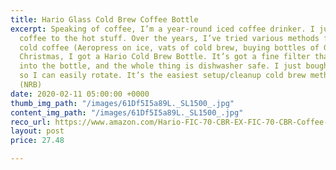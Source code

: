 ```yaml
---
title: Hario Glass Cold Brew Coffee Bottle
excerpt: Speaking of coffee, I’m a year-round iced coffee drinker. I just prefer cold
  coffee to the hot stuff. Over the years, I’ve tried various methods for making my
  cold coffee (Aeropress on ice, vats of cold brew, buying bottles of Grady’s). For
  Christmas, I got a Hario Cold Brew Bottle. It’s got a fine filter that drops right
  into the bottle, and the whole thing is dishwasher safe. I just bought a second
  so I can easily rotate. It’s the easiest setup/cleanup cold brew method I’ve found.
  (NRB)
date: 2020-02-11 05:00:00 +0000
thumb_img_path: "/images/61Df5I5a89L._SL1500_.jpg"
content_img_path: "/images/61Df5I5a89L._SL1500_.jpg"
reco_url: https://www.amazon.com/Hario-FIC-70-CBR-EX-FIC-70-CBR-Coffee-Maker/dp/B00TF7WSVI/ref=as_li_ss_tl?crid=3GK3NXWHUTITY&keywords=hario+cold+brew&qid=1581360804&sprefix=ipad+pro,aps,159&sr=8-3&th=1&linkCode=ll1&tag=noahbrierdotc-20&linkId=1171f47c7b13a794b1f2832222f39bf8&language=en_US
layout: post
price: 27.48

---
```


